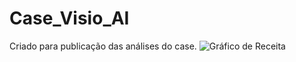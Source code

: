 # Case_Visio_AI
Criado para publicação das análises do case.
![Gráfico de Receita](https://https://github.com/JonathanSanno/Case_Visio_AI/blob/new/main/imagens/Capa.png)
